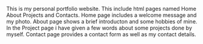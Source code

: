   This is my personal portfolio website. This include html pages named Home About Projects and Contacts. Home page includes a welcome message and my photo. About page shows a brief introducton and some hobbies of mine.
In the Project page i have given a few words about some projects done by myself. Contact page provides a contact form as well as my contact details.
